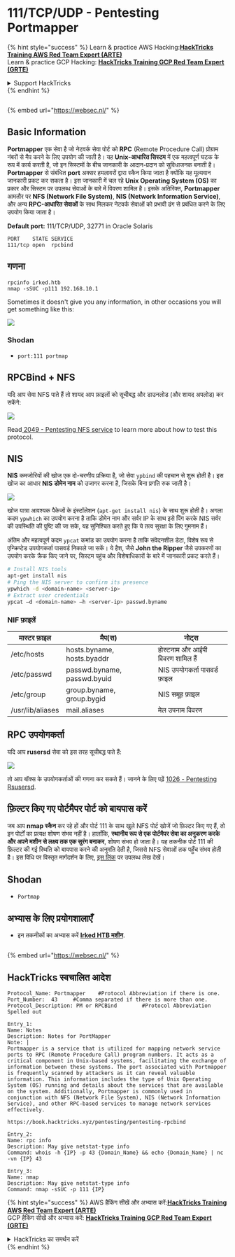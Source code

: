 # 111/TCP/UDP - Pentesting Portmapper

{% hint style="success" %}
Learn & practice AWS Hacking:<img src="/.gitbook/assets/arte.png" alt="" data-size="line">[**HackTricks Training AWS Red Team Expert (ARTE)**](https://training.hacktricks.xyz/courses/arte)<img src="/.gitbook/assets/arte.png" alt="" data-size="line">\
Learn & practice GCP Hacking: <img src="/.gitbook/assets/grte.png" alt="" data-size="line">[**HackTricks Training GCP Red Team Expert (GRTE)**<img src="/.gitbook/assets/grte.png" alt="" data-size="line">](https://training.hacktricks.xyz/courses/grte)

<details>

<summary>Support HackTricks</summary>

* Check the [**subscription plans**](https://github.com/sponsors/carlospolop)!
* **Join the** 💬 [**Discord group**](https://discord.gg/hRep4RUj7f) or the [**telegram group**](https://t.me/peass) or **follow** us on **Twitter** 🐦 [**@hacktricks\_live**](https://twitter.com/hacktricks\_live)**.**
* **Share hacking tricks by submitting PRs to the** [**HackTricks**](https://github.com/carlospolop/hacktricks) and [**HackTricks Cloud**](https://github.com/carlospolop/hacktricks-cloud) github repos.

</details>
{% endhint %}

<figure><img src="https://pentest.eu/RENDER_WebSec_10fps_21sec_9MB_29042024.gif" alt=""><figcaption></figcaption></figure>

{% embed url="https://websec.nl/" %}

## Basic Information

**Portmapper** एक सेवा है जो नेटवर्क सेवा पोर्ट को **RPC** (Remote Procedure Call) प्रोग्राम नंबरों से मैप करने के लिए उपयोग की जाती है। यह **Unix-आधारित सिस्टम** में एक महत्वपूर्ण घटक के रूप में कार्य करती है, जो इन सिस्टमों के बीच जानकारी के आदान-प्रदान को सुविधाजनक बनाती है। **Portmapper** से संबंधित **port** अक्सर हमलावरों द्वारा स्कैन किया जाता है क्योंकि यह मूल्यवान जानकारी प्रकट कर सकता है। इस जानकारी में चल रहे **Unix Operating System (OS)** का प्रकार और सिस्टम पर उपलब्ध सेवाओं के बारे में विवरण शामिल है। इसके अतिरिक्त, **Portmapper** आमतौर पर **NFS (Network File System)**, **NIS (Network Information Service)**, और अन्य **RPC-आधारित सेवाओं** के साथ मिलकर नेटवर्क सेवाओं को प्रभावी ढंग से प्रबंधित करने के लिए उपयोग किया जाता है।

**Default port:** 111/TCP/UDP, 32771 in Oracle Solaris
```
PORT    STATE SERVICE
111/tcp open  rpcbind
```
## गणना
```
rpcinfo irked.htb
nmap -sSUC -p111 192.168.10.1
```
Sometimes it doesn't give you any information, in other occasions you will get something like this:

![](<../.gitbook/assets/image (553).png>)

### Shodan

* `port:111 portmap`

## RPCBind + NFS

यदि आप सेवा NFS पाते हैं तो शायद आप फ़ाइलों को सूचीबद्ध और डाउनलोड (और शायद अपलोड) कर सकेंगे:

![](<../.gitbook/assets/image (872).png>)

Read[ 2049 - Pentesting NFS service](nfs-service-pentesting.md) to learn more about how to test this protocol.

## NIS

**NIS** कमजोरियों की खोज एक दो-चरणीय प्रक्रिया है, जो सेवा `ypbind` की पहचान से शुरू होती है। इस खोज का आधार **NIS डोमेन नाम** को उजागर करना है, जिसके बिना प्रगति रुक जाती है।

![](<../.gitbook/assets/image (859).png>)

खोज यात्रा आवश्यक पैकेजों के इंस्टॉलेशन (`apt-get install nis`) के साथ शुरू होती है। अगला कदम `ypwhich` का उपयोग करना है ताकि डोमेन नाम और सर्वर IP के साथ इसे पिंग करके NIS सर्वर की उपस्थिति की पुष्टि की जा सके, यह सुनिश्चित करते हुए कि ये तत्व सुरक्षा के लिए गुमनाम हैं।

अंतिम और महत्वपूर्ण कदम `ypcat` कमांड का उपयोग करना है ताकि संवेदनशील डेटा, विशेष रूप से एन्क्रिप्टेड उपयोगकर्ता पासवर्ड निकाले जा सकें। ये हैश, जैसे **John the Ripper** जैसे उपकरणों का उपयोग करके क्रैक किए जाने पर, सिस्टम पहुंच और विशेषाधिकारों के बारे में जानकारी प्रकट करते हैं।
```bash
# Install NIS tools
apt-get install nis
# Ping the NIS server to confirm its presence
ypwhich -d <domain-name> <server-ip>
# Extract user credentials
ypcat –d <domain-name> –h <server-ip> passwd.byname
```
### NIF फ़ाइलें

| **मास्टर फ़ाइल**  | **मैप(स)**                  | **नोट्स**                         |
| ---------------- | --------------------------- | --------------------------------- |
| /etc/hosts       | hosts.byname, hosts.byaddr  | होस्टनाम और आईपी विवरण शामिल हैं |
| /etc/passwd      | passwd.byname, passwd.byuid | NIS उपयोगकर्ता पासवर्ड फ़ाइल     |
| /etc/group       | group.byname, group.bygid   | NIS समूह फ़ाइल                   |
| /usr/lib/aliases | mail.aliases                | मेल उपनाम विवरण                  |

## RPC उपयोगकर्ता

यदि आप **rusersd** सेवा को इस तरह सूचीबद्ध पाते हैं:

![](<../.gitbook/assets/image (1041).png>)

तो आप बॉक्स के उपयोगकर्ताओं की गणना कर सकते हैं। जानने के लिए पढ़ें [1026 - Pentesting Rsusersd](1026-pentesting-rusersd.md).

## फ़िल्टर किए गए पोर्टमैपर पोर्ट को बायपास करें

जब आप **nmap स्कैन** कर रहे हों और पोर्ट 111 के साथ खुले NFS पोर्ट खोजें जो फ़िल्टर किए गए हैं, तो इन पोर्टों का प्रत्यक्ष शोषण संभव नहीं है। हालाँकि, **स्थानीय रूप से एक पोर्टमैपर सेवा का अनुकरण करके और अपने मशीन से लक्ष्य तक एक सुरंग बनाकर**, शोषण संभव हो जाता है। यह तकनीक पोर्ट 111 की फ़िल्टर की गई स्थिति को बायपास करने की अनुमति देती है, जिससे NFS सेवाओं तक पहुँच संभव होती है। इस विधि पर विस्तृत मार्गदर्शन के लिए, [इस लिंक](https://medium.com/@sebnemK/how-to-bypass-filtered-portmapper-port-111-27cee52416bc) पर उपलब्ध लेख देखें।

## Shodan

* `Portmap`

## अभ्यास के लिए प्रयोगशालाएँ

* इन तकनीकों का अभ्यास करें [**Irked HTB मशीन**](https://app.hackthebox.com/machines/Irked).

<figure><img src="https://pentest.eu/RENDER_WebSec_10fps_21sec_9MB_29042024.gif" alt=""><figcaption></figcaption></figure>

{% embed url="https://websec.nl/" %}

## HackTricks स्वचालित आदेश
```
Protocol_Name: Portmapper    #Protocol Abbreviation if there is one.
Port_Number:  43     #Comma separated if there is more than one.
Protocol_Description: PM or RPCBind        #Protocol Abbreviation Spelled out

Entry_1:
Name: Notes
Description: Notes for PortMapper
Note: |
Portmapper is a service that is utilized for mapping network service ports to RPC (Remote Procedure Call) program numbers. It acts as a critical component in Unix-based systems, facilitating the exchange of information between these systems. The port associated with Portmapper is frequently scanned by attackers as it can reveal valuable information. This information includes the type of Unix Operating System (OS) running and details about the services that are available on the system. Additionally, Portmapper is commonly used in conjunction with NFS (Network File System), NIS (Network Information Service), and other RPC-based services to manage network services effectively.

https://book.hacktricks.xyz/pentesting/pentesting-rpcbind

Entry_2:
Name: rpc info
Description: May give netstat-type info
Command: whois -h {IP} -p 43 {Domain_Name} && echo {Domain_Name} | nc -vn {IP} 43

Entry_3:
Name: nmap
Description: May give netstat-type info
Command: nmap -sSUC -p 111 {IP}
```
{% hint style="success" %}
AWS हैकिंग सीखें और अभ्यास करें:<img src="/.gitbook/assets/arte.png" alt="" data-size="line">[**HackTricks Training AWS Red Team Expert (ARTE)**](https://training.hacktricks.xyz/courses/arte)<img src="/.gitbook/assets/arte.png" alt="" data-size="line">\
GCP हैकिंग सीखें और अभ्यास करें: <img src="/.gitbook/assets/grte.png" alt="" data-size="line">[**HackTricks Training GCP Red Team Expert (GRTE)**<img src="/.gitbook/assets/grte.png" alt="" data-size="line">](https://training.hacktricks.xyz/courses/grte)

<details>

<summary>HackTricks का समर्थन करें</summary>

* [**सदस्यता योजनाएँ**](https://github.com/sponsors/carlospolop) देखें!
* **हमारे** 💬 [**Discord समूह**](https://discord.gg/hRep4RUj7f) या [**टेलीग्राम समूह**](https://t.me/peass) में शामिल हों या **हमें** **Twitter** 🐦 [**@hacktricks\_live**](https://twitter.com/hacktricks\_live)** पर फॉलो करें।**
* **हैकिंग ट्रिक्स साझा करें और** [**HackTricks**](https://github.com/carlospolop/hacktricks) और [**HackTricks Cloud**](https://github.com/carlospolop/hacktricks-cloud) गिटहब रिपोजिटरी में PR सबमिट करें।

</details>
{% endhint %}
